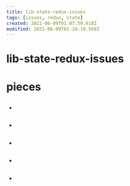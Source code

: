 ```yaml
---
title: lib-state-redux-issues
tags: [issues, redux, state]
created: 2021-06-09T01:07:59.618Z
modified: 2021-06-09T01:10:19.569Z
---
```


# lib-state-redux-issues

# pieces

- ## 

- ## 

- ## 

- ## 

- ## 

